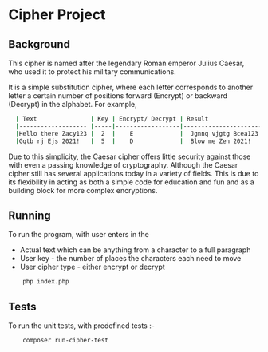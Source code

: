 <h1 style="align-content: center">Cipher Project</h1>  
 
## Background
  This cipher is named after the legendary
  Roman emperor Julius Caesar, who used it to protect his military communications. 
  
  It is a simple substitution cipher, where each letter corresponds to another 
  letter a certain number of positions forward (Encrypt) or backward (Decrypt) in the alphabet. 
  For example, 
  
```bash
  | Text               | Key | Encrypt/ Decrypt | Result    	        |
  |------------------- |-----|------------------|-----------------------|
  |Hello there Zacy123 |  2  |    E             |  Jgnnq vjgtg Bcea123. |
  |Gqtb rj Ejs 2021!   |  5  |    D             |  Blow me Zen 2021!    |
```    
  Due to this simplicity, the Caesar cipher offers little security against those with even a passing
  knowledge of cryptography. Although the Caesar cipher still has several applications today in a 
  variety of fields. This is due to its flexibility in acting as both a simple code for education 
  and fun and as a building block for more complex encryptions.
  
## Running
 To run the program, with user enters in the
 * Actual text which can be anything from a character to a full paragraph
 * User key - the number of places the characters each need to move 
 * User cipher type - either encrypt or decrypt 
 
 

```bash
    php index.php
```     
  
## Tests

 To run the unit tests, with predefined tests :-
 
```bash
    composer run-cipher-test
``` 
